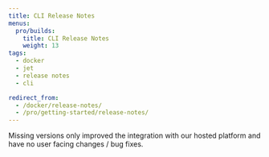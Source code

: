 ```yaml
---
title: CLI Release Notes
menus:
  pro/builds:
    title: CLI Release Notes
    weight: 13
tags:
  - docker
  - jet
  - release notes
  - cli

redirect_from:
  - /docker/release-notes/
  - /pro/getting-started/release-notes/
---
```


<div class="info-block">
Missing versions only improved the integration with our hosted platform and have no user facing changes / bug fixes.
</div>
